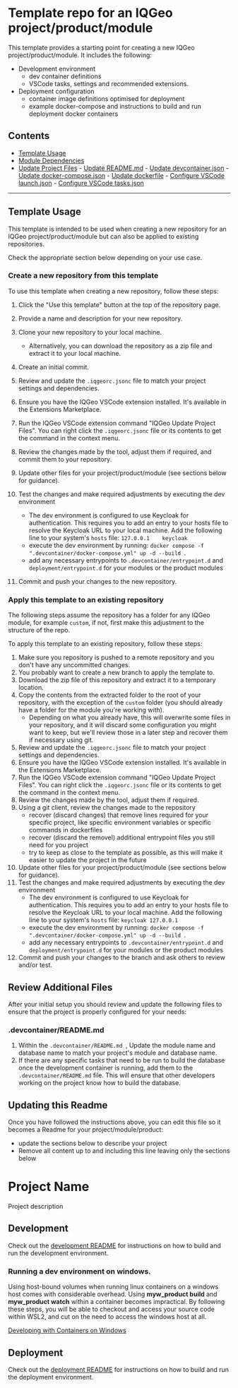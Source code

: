 ﻿# Template repo for an IQGeo project/product/module

This template provides a starting point for creating a new IQGeo project/product/module.
It includes the following:

-   Development environment
    -   dev container definitions
    -   VSCode tasks, settings and recommended extensions.
-   Deployment configuration
    -   container image definitions optimised for deployment
    -   example docker-compose and instructions to build and run deployment docker containers

## Contents

-   [Template Usage](#template-usage)
-   [Module Dependencies](#module-dependencies)
-   [Update Project Files](#update-project-files) - [Update README.md](#devcontainerreadmemd) - [Update devcontainer.json](#devcontainerdevcontainerjson) - [Update docker-compose.json](#devcontainerdocker-composeyml) - [Update dockerfile](#devcontainerdockerfile) - [Configure VSCode launch.json](#vscodelaunchjson) - [Configure VSCode tasks.json](#vscodetasksjson)
    &nbsp;

---

## Template Usage

This template is intended to be used when creating a new repository for an IQGeo project/product/module but can also be applied to existing repositories.

Check the appropriate section below depending on your use case.

### Create a new repository from this template

To use this template when creating a new repository, follow these steps:

1. Click the "Use this template" button at the top of the repository page.
1. Provide a name and description for your new repository.
1. Clone your new repository to your local machine.

    - Alternatively, you can download the repository as a zip file and extract it to your local machine.

1. Create an initial commit.
1. Review and update the `.iqgeorc.jsonc` file to match your project settings and dependencies.
1. Ensure you have the IQGeo VSCode extension installed. It's available in the Extensions Marketplace.
1. Run the IQGeo VSCode extension command "IQGeo Update Project Files". You can right click the `.iqgeorc.jsonc` file or its contents to get the command in the context menu.
1. Review the changes made by the tool, adjust them if required, and commit them to your repository.
1. Update other files for your project/product/module (see sections below for guidance).
1. Test the changes and make required adjustments by executing the dev environment
    - The dev environment is configured to use Keycloak for authentication. This requires you to add an entry to your hosts file to resolve the Keycloak URL to your local machine. Add the following line to your system's `hosts` file:
      `127.0.0.1    keycloak`
    - execute the dev environment by running: `docker compose -f ".devcontainer/docker-compose.yml" up -d --build `.
    - add any necessary entrypoints to `.devcontainer/entrypoint.d` and `deployment/entrypoint.d` for your modules or the product modules
1. Commit and push your changes to the new repository.

### Apply this template to an existing repository

The following steps assume the repository has a folder for any IQGeo module, for example `custom`, if not, first make this adjustment to the structure of the repo.

To apply this template to an existing repository, follow these steps:

1. Make sure you repository is pushed to a remote repository and you don't have any uncommitted changes.
1. You probably want to create a new branch to apply the template to.
1. Download the zip file of this repository and extract it to a temporary location.
1. Copy the contents from the extracted folder to the root of your repository, with the exception of the `custom` folder (you should already have a folder for the module you're working with).
    - Depending on what you already have, this will overwrite some files in your repository, and it will discard some configuration you might want to keep, but we'll review those in a later step and recover them if necessary using git.
1. Review and update the `.iqgeorc.jsonc` file to match your project settings and dependencies.
1. Ensure you have the IQGeo VSCode extension installed. It's available in the Extensions Marketplace.
1. Run the IQGeo VSCode extension command "IQGeo Update Project Files". You can right click the `.iqgeorc.jsonc` file or its contents to get the command in the context menu.
1. Review the changes made by the tool, adjust them if required.
1. Using a git client, review the changes made to the repository
    - recover (discard changes) that remove lines required for your specific project, like specific environment variables or specific commands in dockerfiles
    - recover (discard the removel) additional entrypoint files you still need for you project
    - try to keep as close to the template as possible, as this will make it easier to update the project in the future
1. Update other files for your project/product/module (see sections below for guidance).
1. Test the changes and make required adjustments by executing the dev environment
    - The dev environment is configured to use Keycloak for authentication. This requires you to add an entry to your hosts file to resolve the Keycloak URL to your local machine. Add the following line to your system's `hosts` file:
      `keycloak 127.0.0.1`
    - execute the dev environment by running: `docker compose -f ".devcontainer/docker-compose.yml" up -d --build `.
    - add any necessary entrypoints to `.devcontainer/entrypoint.d` and `deployment/entrypoint.d` for your modules or the product modules
1. Commit and push your changes to the branch and ask others to review and/or test.

## Review Additional Files

After your initial setup you should review and update the following files to ensure that the project is properly configured for your needs:

### .devcontainer/README.md

1. Within the `.devcontainer/README.md `, Update the module name and database name to match your project's module and database name.
2. If there are any specific tasks that need to be run to build the database once the development container is running, add them to the `.devcontainer/README.md` file. This will ensure that other developers working on the project know how to build the database.

## Updating this Readme

Once you have followed the instructions above, you can edit this file so it becomes a Readme for your project/module/product:

-   update the sections below to describe your project
-   Remove all content up to and including this line leaving only the sections below

# Project Name

Project description

## Development

Check out the [development README](.devcontainer/README.md) for instructions on how to build and run the development environment.

### Running a dev environment on windows.

Using host-bound volumes when running linux containers on a windows host comes with considerable overhead. Using **myw_product build** and **myw_product watch** within a container becomes impractical. By following these steps, you will be able to checkout and access your source code within WSL2, and cut on the need to access the windows host at all.

[Developing with Containers on Windows](https://github.com/IQGeo/utils-project-template/wiki/Developing-with-containers-on-Windows)

## Deployment

Check out the [deployment README](deployment/README.md) for instructions on how to build and run the deployment environment.
